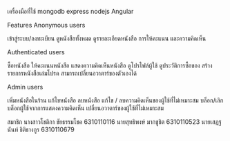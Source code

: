 เครื่องมือที่ใช้
mongodb
express
nodejs
Angular

Features
Anonymous users

เข้าสู่ระบบ/ลงทะเบียน
ดูหนังสือทั้งหมด
ดูรายละเอียดหนังสือ การให้คะแนน และความคิดเห็น

Authenticated users

ซื้อหนังสือ
ให้คะแนนหนังสือ
แสดงความคิดเห็นหนังสือ
ดูโปรไฟล์ผู้ใช้
ดูประวัติการซื้อของ
สร้างรายการหนังสือเล่มโปรด
สามารถเปลี่ยนอวาตาร์ของตัวเองได้

Admin users

เพิ่มหนังสือในร้าน
แก้ไขหนังสือ
ลบหนังสือ
แก้ไข / ลบความคิดเห็นของผู้ใช้ที่ไม่เหมาะสม
บล็อก/เลิกบล็อกผู้ใช้จากการแสดงความคิดเห็น
เปลี่ยนอวาตาร์ของผู้ใช้ที่ไม่เหมาะสม

สมาชิก
นางสาวโชติกา ชัยธรรมโชค 6310110116
นายสุทธิพงษ์ มากชูชิต 6310110523
นายเสฏฐนันท์ ธิติธางกูร 6310110679